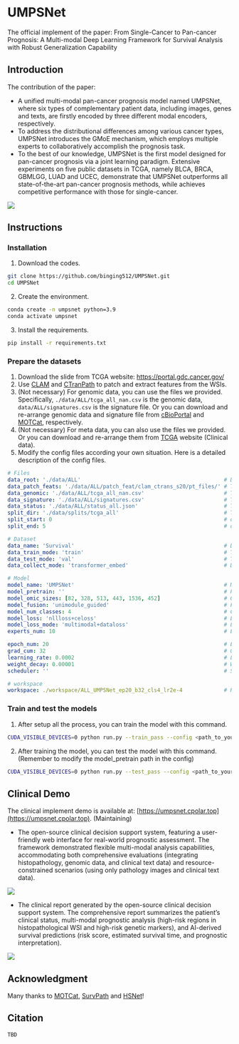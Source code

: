 # UMPSNet

The official implement of the paper: From Single-Cancer to Pan-cancer Prognosis: A Multi-modal Deep Learning Framework for Survival Analysis with Robust Generalization Capability 

## Introduction

The contribution of the paper:

- A unified multi-modal pan-cancer prognosis model named UMPSNet, where six types of complementary patient data, including images, genes and texts, are firstly encoded by three different modal encoders, respectively. 
- To address the distributional differences among various cancer types, UMPSNet introduces the GMoE mechanism, which employs multiple experts to collaboratively accomplish the prognosis task.
- To the best of our knowledge, UMPSNet is the first model designed for pan-cancer prognosis via a joint learning paradigm. Extensive experiments on five public datasets in TCGA, namely BLCA, BRCA, GBMLGG, LUAD and UCEC, demonstrate that UMPSNet outperforms all state-of-the-art pan-cancer prognosis methods, while achieves competitive performance with those for single-cancer. 

![](./images/framework.png)

## Instructions

### Installation

1. Download the codes.

```bash
git clone https://github.com/binging512/UMPSNet.git
cd UMPSNet
```

2. Create the environment.

```bash
conda create -n umpsnet python=3.9
conda activate umpsnet
```

3. Install the requirements.

```bash
pip install -r requirements.txt
```

### Prepare the datasets

1. Download the slide from TCGA website: https://portal.gdc.cancer.gov/
2. Use [CLAM](https://github.com/mahmoodlab/CLAM) and [CTranPath](https://github.com/Xiyue-Wang/TransPath) to patch and extract features from the WSIs.
3. (Not necessary) For genomic data, you can use the files we provided. Specifically,  ```./data/ALL/tcga_all_nan.csv``` is the genomic data, ```data/ALL/signatures.csv``` is the signature file. Or you can download and re-arrange genomic data and signature file from [cBioPortal](https://www.cbioportal.org/) and [MOTCat](https://github.com/Innse/MOTCat), respectively.
4. (Not necessary) For meta data, you can also use the files we provided. Or you can download and re-arrange them from [TCGA](https://portal.gdc.cancer.gov/) website (Clinical data).
5. Modify the config files according your own situation. Here is a detailed description of the config files.

```yaml
# Files
data_root: './data/ALL'												# Data root 
data_patch_feats: './data/ALL/patch_feat/clam_ctrans_s20/pt_files/'	# The extracted WSI feature directory
data_genomic: './data/ALL/tcga_all_nan.csv'							# The genomic data and label information file path
data_signature: './data/ALL/signatures.csv'							# The signatures file path
data_status: './data/ALL/status_all.json'							# The status file path
split_dir: './data/splits/tcga_all'									# The split files directory
split_start: 0   													# default:0 start with the first fold
split_end: 5    													# default:5 end with the end fold

# Dataset
data_name: 'Survival'												# Dataset class name
data_train_mode: 'train'											# Training mode
data_test_mode: 'val'												# Testing mode
data_collect_mode: 'transformer_embed'								# Data collection mode

# Model
model_name: 'UMPSNet'												# Model class name
model_pretrain: ''													# Pretrained or trained weights path
model_omic_sizes: [82, 328, 513, 443, 1536, 452]					# Genomic numbers of the six groups
model_fusion: 'unimodule_guided'									# Feature fusion module class name
model_num_classes: 4												# Classification number
model_loss: 'nllloss+celoss'										# Loss functions
model_loss_mode: 'multimodal+dataloss'								# Loss functions
experts_num: 10														# Experts number

epoch_num: 20														# Epoch number
grad_cum: 32														# Gradient accumulation steps
learning_rate: 0.0002												# Learning rate
weight_decay: 0.00001												# Weight decay
scheduler: ''														# Scheduler

# workspace
workspace: ./workspace/ALL_UMPSNet_ep20_b32_cls4_lr2e-4				# Result saving directory
```

### Train and test the models

1. After setup all the process, you can train the model with this command.

```bash
CUDA_VISIBLE_DEVICES=0 python run.py --train_pass --config <path_to_your_config>
```

2. After training the model, you can test the model with this command. (Remember to modify the model_pretrain path in the config)

```bash
CUDA_VISIBLE_DEVICES=0 python run.py --test_pass --config <path_to_your_config>
```

## Clinical Demo

The clinical implement demo is available at: [https://umpsnet.cpolar.top](https://umpsnet.cpolar.top). (Maintaining)

- The open-source clinical decision support system, featuring a user-friendly web interface for real-world prognostic assessment. The framework demonstrated flexible multi-modal analysis capabilities, accommodating both comprehensive evaluations (integrating histopathology, genomic data, and clinical text data) and resource-constrained scenarios (using only pathology images and clinical text data).

![](./images/system_input.png)

- The clinical report generated by the open-source clinical decision support system. The comprehensive report summarizes the patient’s clinical status, multi-modal prognostic analysis (high-risk regions in histopathological WSI and high-risk genetic markers), and AI-derived survival predictions (risk score, estimated survival time, and prognostic interpretation).

![](./images/system_report.png)

## Acknowledgment

Many thanks to [MOTCat](https://github.com/Innse/MOTCat), [SurvPath](https://github.com/mahmoodlab/SurvPath) and [HSNet](https://github.com/binging512/HSNet)!

## Citation

```latex
TBD
```

